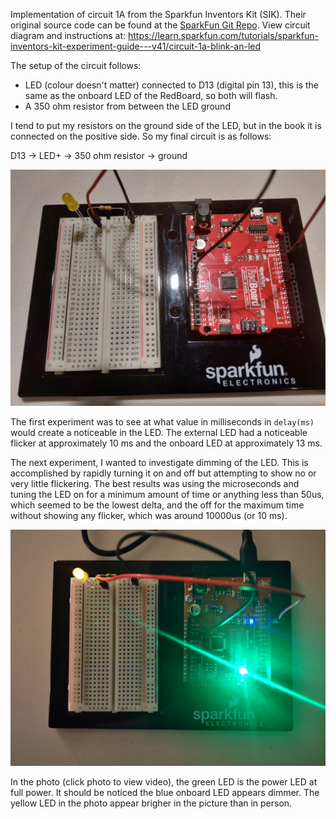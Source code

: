 Implementation of circuit 1A from the Sparkfun Inventors Kit (SIK). Their original source code can be found at the [SparkFun Git Repo](https://github.com/sparkfun/SIK-Guide-Code).
View circuit diagram and instructions at: https://learn.sparkfun.com/tutorials/sparkfun-inventors-kit-experiment-guide---v41/circuit-1a-blink-an-led

The setup of the circuit follows:
* LED (colour doesn't matter) connected to D13 (digital pin 13), this is the same as the onboard LED of the RedBoard, so both will flash.
* A 350 ohm resistor from between the LED ground

I tend to put my resistors on the ground side of the LED, but in the book it is connected on the positive side. So my final circuit is as follows:

D13 -> LED+ -> 350 ohm resistor -> ground

![Wiring Photo][1]

[1]: doc/1ACircuitWiring.jpg "Circuit Wiring"

The first experiment was to see at what value in milliseconds in `delay(ms)` would create a noticeable in the LED. The external LED had a noticeable flicker at approximately 10 ms and the onboard LED at approximately 13 ms.

The next experiment, I wanted to investigate dimming of the LED. This is accomplished by rapidly turning it on and off but attempting to show no or very little flickering. The best results was using the microseconds and tuning the LED on for a minimum amount of time or anything less than 50us, which seemed to be the lowest delta, and the off for the maximum time without showing any flicker, which was around 10000us (or 10 ms).

[![Dimmed LED](doc/1ADimming.jpg)](https://youtu.be/CuW9xSTRn8s "Dimmed LED Video")

In the photo (click photo to view video), the green LED is the power LED at full power. It should be noticed the blue onboard LED appears dimmer. The yellow LED in the photo appear brigher in the picture than in person.
 